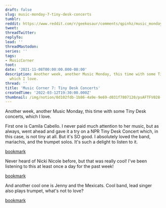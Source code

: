 ```yaml
---
draft: false
slug: music-monday-7-tiny-desk-concerts
tumblr:
reddit: https://www.reddit.com/r/geekosaur/comments/qpinhz/music_monday_7_tiny_desk_concerts/
tweet:
threadTwitter:
replyTo:
lead: ''
threadMastodon:
series: ''
tags:
- MusicCorner
toot:
date: '2021-11-08T00:00:00.000-08:00'
description: Another week, another Music Monday, this time with some Tiny Desk concerts,
  which I love.
thread: ''
title: 'Music Corner 7: Tiny Desk Concerts'
createdTime: '2022-03-12T19:30:00.000Z'
thumbnail: /img/notion/0d102fdb-1b86-4a9e-9e69-d031f7807120/psAFTFV028-1200.jpeg
---
```


Another week, another Music Monday, this time with some Tiny Desk concerts, which I love.

First one is Camila Cabello. I never paid much attention to her music, but as always, went ahead and gave it a try on a NPR Tiny Desk Concert which, in this case, is not tiny at all. But it's SO good. I absolutely loved the band, mariachis, and the trumpet solos. It's such a delight to listen to it.

[bookmark](https://www.youtube.com/watch?v=F7wIRxQEetc)

Never heard of Nicki Nicole before, but that was really cool! I've been listening to this at least once a day for the past week!

[bookmark](https://www.youtube.com/watch?v=RG6O-Qq79G0)

And another cool one is Jenny and the Mexicats. Cool band, lead singer also plays trumpet, what's not to love?

[bookmark](https://www.youtube.com/watch?v=yng5CTT8Ogk)